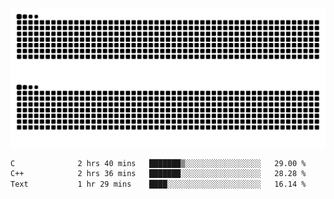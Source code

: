 ![Snake Animation](https://raw.githubusercontent.com/tomhea/tomhea/output/github-contribution-grid-snake-dark.svg#gh-dark-mode-only)
![Snake Animation](https://raw.githubusercontent.com/tomhea/tomhea/output/github-contribution-grid-snake.svg#gh-light-mode-only)

<p></p>

<!--START_SECTION:waka-->

```txt
C              2 hrs 40 mins   ███████▒░░░░░░░░░░░░░░░░░   29.00 %
C++            2 hrs 36 mins   ███████░░░░░░░░░░░░░░░░░░   28.28 %
Text           1 hr 29 mins    ████░░░░░░░░░░░░░░░░░░░░░   16.14 %
```

<!--END_SECTION:waka-->
